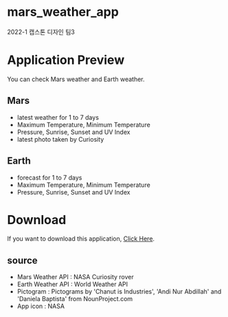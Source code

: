# mars_weather_app
2022-1 캡스톤 디자인 팀3 
# Application Preview
You can check Mars weather and Earth weather. 
## Mars
- latest weather for 1 to 7 days
- Maximum Temperature, Minimum Temperature
- Pressure, Sunrise, Sunset and UV Index
- latest photo taken by Curiosity
## Earth
- forecast for 1 to 7 days
- Maximum Temperature, Minimum Temperature
- Pressure, Sunrise, Sunset and UV Index
# Download
If you want to download this application, [Click Here](https://drive.google.com/drive/folders/1IA07mKfbYD7AzwsGxb4kymSQ76tXgmqS?usp=sharing).
## source
- Mars Weather API : NASA Curiosity rover 
- Earth Weather API : World Weather API
- Pictogram : Pictograms by 'Chanut is Industries', 'Andi Nur Abdillah' and 'Daniela Baptista' from NounProject.com
- App icon : NASA
